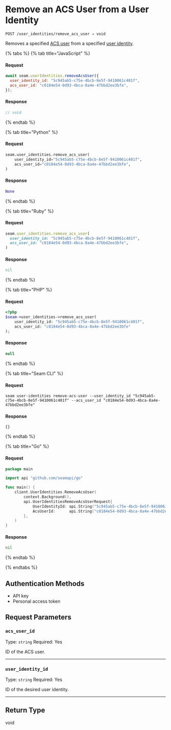 # Remove an ACS User from a User Identity

```
POST /user_identities/remove_acs_user ⇒ void
```

Removes a specified [ACS user](https://docs.seam.co/latest/capability-guides/access-systems/user-management) from a specified [user identity](https://docs.seam.co/latest/capability-guides/mobile-access-in-development/managing-mobile-app-user-accounts-with-user-identities#what-is-a-user-identity).

{% tabs %}
{% tab title="JavaScript" %}
#### Request

```javascript
await seam.userIdentities.removeAcsUser({
  user_identity_id: "5c945ab5-c75e-4bcb-8e5f-9410061c401f",
  acs_user_id: "c0184e54-0d93-4bca-8a4e-47bbd2ee3bfe",
});
```

#### Response

```javascript
// void
```
{% endtab %}

{% tab title="Python" %}
#### Request

```python
seam.user_identities.remove_acs_user(
    user_identity_id="5c945ab5-c75e-4bcb-8e5f-9410061c401f",
    acs_user_id="c0184e54-0d93-4bca-8a4e-47bbd2ee3bfe",
)
```

#### Response

```python
None
```
{% endtab %}

{% tab title="Ruby" %}
#### Request

```ruby
seam.user_identities.remove_acs_user(
  user_identity_id: "5c945ab5-c75e-4bcb-8e5f-9410061c401f",
  acs_user_id: "c0184e54-0d93-4bca-8a4e-47bbd2ee3bfe",
)
```

#### Response

```ruby
nil
```
{% endtab %}

{% tab title="PHP" %}
#### Request

```php
<?php
$seam->user_identities->remove_acs_user(
    user_identity_id: "5c945ab5-c75e-4bcb-8e5f-9410061c401f",
    acs_user_id: "c0184e54-0d93-4bca-8a4e-47bbd2ee3bfe"
);
```

#### Response

```php
null
```
{% endtab %}

{% tab title="Seam CLI" %}
#### Request

```seam_cli
seam user-identities remove-acs-user --user_identity_id "5c945ab5-c75e-4bcb-8e5f-9410061c401f" --acs_user_id "c0184e54-0d93-4bca-8a4e-47bbd2ee3bfe"
```

#### Response

```seam_cli
{}
```
{% endtab %}

{% tab title="Go" %}
#### Request

```go
package main

import api "github.com/seamapi/go"

func main() {
	client.UserIdentities.RemoveAcsUser(
		context.Background(),
		api.UserIdentitiesRemoveAcsUserRequest{
			UserIdentityId: api.String("5c945ab5-c75e-4bcb-8e5f-9410061c401f"),
			AcsUserId:      api.String("c0184e54-0d93-4bca-8a4e-47bbd2ee3bfe"),
		},
	)
}
```

#### Response

```go
nil
```
{% endtab %}

{% endtabs %}

## Authentication Methods

- API key
- Personal access token

## Request Parameters

### `acs_user_id`

Type: `string`
Required: Yes

ID of the ACS user.

***

### `user_identity_id`

Type: `string`
Required: Yes

ID of the desired user identity.

***

## Return Type

void
